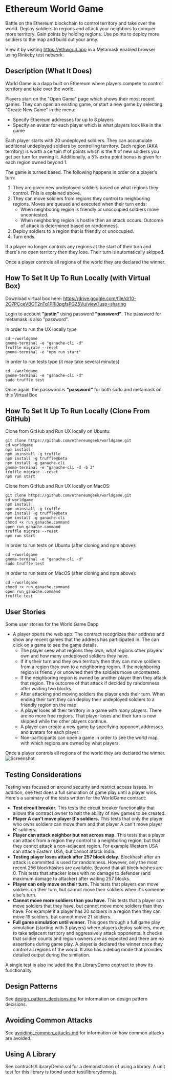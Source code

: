 # Ethereum World Game
Battle on the Ethereum blockchain to control territory and take over the world.  Deploy soldiers to regions and attack your neighbors to conquer more territory.  Gain points by holding regions.  Use points to deploy more soldiers to the map and build out your army.

View it by visiting https://ethworld.app in a Metamask enabled browser using Rinkeby test network.

## Description (What It Does)
World Game is a dapp built on Ethereum where players compete to control territory and take over the world.

Players start on the "Open Game" page which shows their most recent games.  They can open an existing game, or start a new game by selecting "Create New Game" in the menu:
* Specify Ethereum addresses for up to 8 players
* Specify an avatar for each player which is what players look like in the game

Each player starts with 20 undeployed soldiers.  They can accumulate additional undeployed soldiers by controlling territory.  Each region (AKA territory) is worth a certain # of points which is the # of new soldiers you get per turn for owning it.  Additionally, a 5% extra point bonus is given for each region owned beyond 1.

The game is turned based. The following happens in order on a player's turn:
1. They are given new undeployed soldiers based on what regions they control.  This is explained above. 
2. They can move soldiers from regions they control to neighboring regions.  Moves are queued and executed when their turn ends:
   * When neighboring region is friendly or unoccupied soldiers move uncontested.
   * When neighboring region is hostile then an attack occurs.  Outcome of attack is determined based on randomness.
3. Deploy soldiers to a region that is friendly or unoccupied.
4. Turn ends.

If a player no longer controls any regions at the start of their turn and there's no open territory then they lose.  Their turn is automatically skipped.

Once a player controls all regions of the world they are declared the winner.

## How To Set It Up To Run Locally (with Virtual Box)
Download virtual box here: https://drive.google.com/file/d/10-2O7PCceVBOT2nTq1PRl3pgfsPGZ5Vu/view?usp=sharing

Login to account **"justin"** using password **"password"**.  The password for metamask is also "password".

In order to run the UX locally type 
```
cd ~/worldgame
gnome-terminal -e "ganache-cli -d"
truffle migrate --reset
gnome-terminal -e "npm run start"
```

In order to run tests type (it may take several minutes)
```
cd ~/worldgame
gnome-terminal -e "ganache-cli -d"
sudo truffle test
```

Once again, the password is **"password"** for both sudo and metamask on this Virtual Box

## How To Set It Up To Run Locally (Clone From GitHub)
Clone from GitHub and Run UX locally on Ubuntu: 
```
git clone https://github.com/ethereumgeek/worldgame.git
cd worldgame
npm install
npm uninstall -g truffle
npm install -g truffle@beta
npm install -g ganache-cli
gnome-terminal -e "ganache-cli -d -b 3"
truffle migrate --reset
npm run start
```

Clone from GitHub and Run UX locally on MacOS: 
```
git clone https://github.com/ethereumgeek/worldgame.git
cd worldgame
npm install
npm uninstall -g truffle
npm install -g truffle@beta
npm install -g ganache-cli
chmod +x run_ganache.command
open run_ganache.command
truffle migrate --reset
npm run start
```

In order to run tests on Ubuntu (after cloning and npm above):
```
cd ~/worldgame
gnome-terminal -e "ganache-cli -d"
sudo truffle test
```

In order to run tests on MacOS (after cloning and npm above):
```
cd ~/worldgame
chmod +x run_ganache.command
open run_ganache.command
truffle test
```

## User Stories
Some user stories for the World Game Dapp
* A player opens the web app. The contract recognizes their address and show any recent games that the address has participated in.  The can click on a game to see the game details.
  * The player sees what regions they own, what regions other players own and how many undeployed soldiers they have.
  * If it's their turn and they own territory then they can move soldiers from a region they own to a neighboring region.  If the neighboring region is friendly or unowned then the soldiers move uncontested.
  * If the neighboring region is owned by another player then they attack that region.  The outcome of that attack if decided by randomness after waiting two blocks.
  * After attacking and moving soldiers the player ends their turn. When ending their turn they can deploy their undeployed soldiers to a friendly region on the map.
  * A player loses all their territory in a game with many players. There are no more free regions. That player loses and their turn is now skipped while the other players continue.
  * A player can create a new game by specifying opponent addresses and avatars for each player.
  * Non-participants can open a game in order to see the world map with which regions are owned by what players.
  
Once a player controls all regions of the world they are declared the winner.
![Screenshot](screenshot.png)

## Testing Considerations
Testing was focused on around security and restrict access issues.  In addition, one test does a full simulation of game play until a player wins.  Here's a summary of the tests written for the WorldGame contract:
* **Test circuit breaker.**  This tests the circuit breaker functionality that allows the contract owner to halt the ability of new games to be created.  
* **Player A can't move player B's soldiers.**  This tests that only the player who owns soldiers can move them and that player A can't move player B' soldiers.
* **Player can attack neighbor but not across map.**  This tests that a player can attack from a region they control to a neighboring region, but that they cannot attack a non-adjacent region.  For example Western USA can attach Eastern USA, but cannot attack India.   
* **Testing player loses attack after 257 block delay.**  Blockhash after an attack is committed is used for randomness. However, only the most recent 256 blockhashes are available.  Beyond that all block hashes are 0.  This tests that attacker loses with no damage to defender (and maximum damage to attacker) after waiting 257 blocks.
* **Player can only move on their turn.**  This tests that players can move soldiers on their turn, but cannot move their soldiers when it's someone else's turn.
* **Cannot move more soldiers than you have.**  This tests that a player can move soldiers that they have, but cannot move more soldiers than they have.  For example if a player has 20 soldiers in a region then they can move 19 soldiers, but cannot move 21 soldiers.
* **Full game simulation until winner.**  This goes through a full game play simulation (starting with 3 players) where players deploy soldiers, move to take adjacent territory and aggressively attack opponents.  It checks that soldier counts and region owners are as expected and there are no assertions during game play.  A player is declared the winner once they control all regions of the world.  It also has a debug mode that provides detailed output during the similation.

A single test is also included the the LibraryDemo contract to show its functionality.

## Design Patterns
See [design_pattern_decisions.md](design_pattern_decisions.md) for information on design pattern decisions.

## Avoiding Common Attacks
See [avoiding_common_attacks.md](avoiding_common_attacks.md) for information on how common attacks are avoided.

## Using A Library
See contracts/LibraryDemo.sol for a demonstration of using a library. A unit test for this library is found under test/librarydemo.js.
